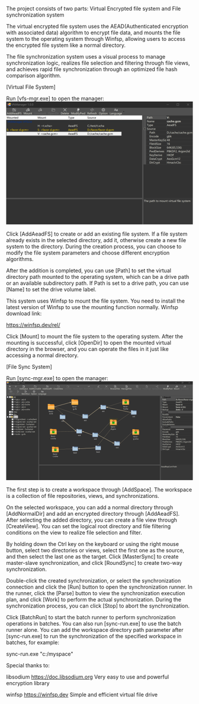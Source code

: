 The project consists of two parts: Virtual Encrypted file system and File synchronization system

The virtual encrypted file system uses the AEAD(Authenticated encryption with associated data) algorithm to encrypt file data, and mounts the file system to the operating system through Winfsp, allowing users to access the encrypted file system like a normal directory.

The file synchronization system uses a visual process to manage synchronization logic, realizes file selection and filtering through file views, and achieves rapid file synchronization through an optimized file hash comparison algorithm.


[Virtual File System]

Run [vfs-mgr.exe] to open the manager:
![VfsManager screen shot](https://github.com/bsmith-zhao/syncfs/blob/main/doc/vfs-mgr.png?raw=true)

Click [AddAeadFS] to create or add an existing file system. If a file system already exists in the selected directory, add it, otherwise create a new file system to the directory. During the creation process, you can choose to modify the file system parameters and choose different encryption algorithms.

After the addition is completed, you can use [Path] to set the virtual directory path mounted to the operating system, which can be a drive path or an available subdirectory path. If Path is set to a drive path, you can use [Name] to set the drive volume label.

This system uses Winfsp to mount the file system. You need to install the latest version of Winfsp to use the mounting function normally. Winfsp download link:

https://winfsp.dev/rel/

Click [Mount] to mount the file system to the operating system. After the mounting is successful, click [OpenDir] to open the mounted virtual directory in the browser, and you can operate the files in it just like accessing a normal directory.


[File Sync System]

Run [sync-mgr.exe] to open the manager:
![SyncManager screen shot](https://github.com/bsmith-zhao/syncfs/blob/main/doc/sync-mgr.png?raw=true)

The first step is to create a workspace through [AddSpace]. The workspace is a collection of file repositories, views, and synchronizations.

On the selected workspace, you can add a normal directory through [AddNormalDir] and add an encrypted directory through [AddAeadFS]. After selecting the added directory, you can create a file view through [CreateView]. You can set the logical root directory and file filtering conditions on the view to realize file selection and filter.

By holding down the Ctrl key on the keyboard or using the right mouse button, select two directories or views, select the first one as the source, and then select the last one as the target. Click [MasterSync] to create master-slave synchronization, and click [RoundSync] to create two-way synchronization.

Double-click the created synchronization, or select the synchronization connection and click the [Run] button to open the synchronization runner. In the runner, click the [Parse] button to view the synchronization execution plan, and click [Work] to perform the actual synchronization. During the synchronization process, you can click [Stop] to abort the synchronization.

Click [BatchRun] to start the batch runner to perform synchronization operations in batches. You can also run [sync-run.exe] to use the batch runner alone. You can add the workspace directory path parameter after [sync-run.exe] to run the synchronization of the specified workspace in batches, for example:

sync-run.exe "c:/myspace"


Special thanks to:

libsodium
https://doc.libsodium.org
Very easy to use and powerful encryption library

winfsp
https://winfsp.dev
Simple and efficient virtual file drive